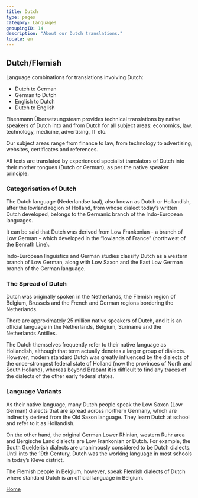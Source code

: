 ```yaml
---
title: Dutch
type: pages
category: Languages
groupingID: 14
description: "About our Dutch translations."
locale: en
---
```


## Dutch/Flemish

Language combinations for translations involving Dutch:
- Dutch to German
- German to Dutch
- English to Dutch
- Dutch to English

Eisenmann Übersetzungsteam provides technical translations by native speakers of Dutch into and from Dutch for all subject areas: economics, law, technology, medicine, advertising, IT etc.

Our subject areas range from finance to law, from technology to advertising, websites, certificates and references.

All texts are translated by experienced specialist translators of Dutch into their mother tongues (Dutch or German), as per the native speaker principle.

### Categorisation of Dutch
The Dutch language (Nederlandse taal), also known as Dutch or Hollandish, after the lowland region of Holland, from whose dialect today’s written Dutch developed, belongs to the Germanic branch of the Indo-European languages.

It can be said that Dutch was derived from Low Frankonian - a branch of Low German - which  developed in the “lowlands of France” (northwest of the Benrath Line).

Indo-European linguistics and German studies classify Dutch as a western branch of Low German, along with Low Saxon and the East Low German branch of the German language.

### The Spread of Dutch
Dutch was originally spoken in the Netherlands, the Flemish region of Belgium, Brussels and the French and German regions bordering the Netherlands.

There are approximately 25 million native speakers of Dutch, and it is an official language in the Netherlands, Belgium, Suriname and the Netherlands Antilles.

The Dutch themselves frequently refer to their native language as Hollandish, although that term actually denotes a larger group of dialects. However, modern standard Dutch was greatly influenced by the dialects of the once-strongest federal state of Holland (now the provinces of North and South Holland), whereas beyond Brabant it is difficult to find any traces of the dialects of the other early federal states.

### Language Variants
As their native language, many Dutch people speak the Low Saxon (Low German) dialects that are spread across northern Germany, which are indirectly derived from the Old Saxon language. They learn Dutch at school and refer to it as Hollandish.

On the other hand, the original German Lower Rhinian, western Ruhr area and Bergische Land dialects are Low Frankonian or Dutch. For example, the South Guelderish dialects are unanimously considered to be Dutch dialects. Until into the 19th Century, Dutch was the working language in most schools in today’s Kleve district.

The Flemish people in Belgium, however, speak Flemish dialects of Dutch where standard Dutch is an official language in Belgium.

[Home](/about/landing)